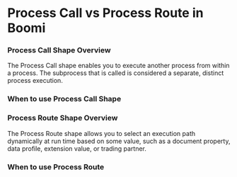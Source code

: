 # Process Call vs Process Route in Boomi

### Process Call Shape Overview
The Process Call shape enables you to execute another process from within a process. The subprocess that is called is considered a separate, distinct process execution.

### When to use Process Call Shape


### Process Route Shape Overview
The Process Route shape allows you to select an execution path dynamically at run time based on some value, such as a document property, data profile, extension value, or trading partner.

### When to use Process Route
